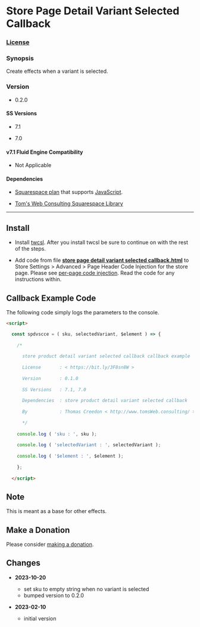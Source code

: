 # Store Page Detail Variant Selected Callback

### [License][1]

### Synopsis

Create effects when a variant is selected.

### Version

  * 0.2.0

#### SS Versions

  * 7.1
  
  * 7.0

#### v7.1 Fluid Engine Compatibility

  * Not Applicable

#### Dependencies

  * [Squarespace plan][2] that supports [JavaScript][3].
  
  * [Tom's Web Consulting Squarespace Library][4]

---

## Install

* Install [twcsl][5]. After you install twcsl be sure to continue on with the
  rest of the steps.
  
* Add code from file **[store page detail variant selected callback.html][6]**
  to Store Settings > Advanced > Page Header Code Injection for the store page.
  Please see [per-page code injection][7]. Read the code for any instructions
  within.

## Callback Example Code

The following code simply logs the parameters to the console.

```html
<script>

  const spdvscce = ( sku, selectedVariant, $element ) => {
  
    /*
    
      store product detail variant selected callback callback example
      
      License       : < https://bit.ly/3F8sn8W >
      
      Version       : 0.1.0
      
      SS Versions   : 7.1, 7.0
      
      Dependencies  : store product detail variant selected callback
      
      By            : Thomas Creedon < http://www.tomsWeb.consulting/ >
      
      */
      
    console.log ( 'sku : ', sku );
    
    console.log ( 'selectedVariant : ', selectedVariant );
    
    console.log ( '$element : ', $element );
    
    };
    
  </script>
```

## Note

This is meant as a base for other effects.

## Make a Donation

Please consider [making a donation][8].

## Changes

* **2023-10-20**

  * set sku to empty string when no variant is selected
  * bumped version to 0.2.0
  
* **2023-02-10**

  * initial version

[1]: https://github.com/tomsWebConsulting/twcsl/blob/main/LICENSE.txt#L1
[2]: https://www.squarespace.com/pricing
[3]: https://en.wikipedia.org/wiki/JavaScript
[4]: https://github.com/tomsWebConsulting/twcsl
[5]: https://github.com/tomsWebConsulting/twcsl#install-options
[6]: store%20page%20detail%20variant%20selected%20callback.html#L1
[7]: https://support.squarespace.com/hc/en-us/articles/205815908-Using-code-injection#toc-per-page-code-injection
[8]: https://github.com/tomsWebConsulting/twcsl#make-a-donation
